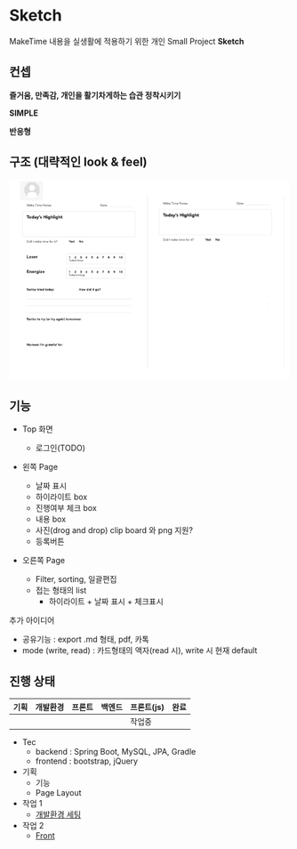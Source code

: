 # Sketch

MakeTime 내용을 실생활에 적용하기 위한 개인 Small Project **Sketch**

## 컨셉

**즐거움, 만족감, 개인을 활기차게하는 습관 정착시키기**  

**SIMPLE**

**반응형**

## 구조 (대략적인 look & feel)

![Base 골격](https://github.com/bluewow/makeTime/blob/master/assets/layout.png)

## 기능 
- Top 화면
	- 로그인(TODO)

- 왼쪽 Page
	- 날짜 표시
	- 하이라이트 box
	- 진행여부 체크 box
	- 내용 box
	- 사진(drog and drop) clip board 와 png 지원?
	- 등록버튼

- 오른쪽 Page
	- Filter, sorting, 일괄편집
	- 접는 형태의 list 
		- 하이라이트 + 날짜 표시 + 체크표시

추가 아이디어 
- 공유기능 : export .md 형태, pdf, 카톡
- mode (write, read)  : 카드형태의 액자(read 시),  write 시 현재 default

## 진행 상태

|기획|개발환경|프론트|백엔드|프론트(js)|완료
|--|--|--|--|--|--|
|  |  |  ||작업중||


- Tec
	- backend : Spring Boot, MySQL, JPA, Gradle
	- frontend : bootstrap, jQuery
- 기획
	- 기능
	- Page Layout
- 작업 1 
	- [개발환경 세팅](https://github.com/bluewow/makeTime/blob/master/contents/setting.md.md)
- 작업 2
	- [Front](https://github.com/bluewow/makeTime/blob/master/contents/front.md.md)

<!--stackedit_data:
eyJoaXN0b3J5IjpbMTAyNzY4ODkzMSw4NDAwMTIzNDAsLTU5NT
QzNDA3LDI2MTUxMjQ1MCwxMTM2NzMzODgyLC0xNzgwNDg4Njg2
LDQ1MjgzMTk3NSwyNTc5Mjg0MTMsLTE4MzA3NTg2OTcsLTk2Mz
ExODc1NywtMTczMjE3NzgyMCwtNTA3MTAzNTg2LC00ODkxMjgz
NiwtMTA4MjIxOTcwMSwtNDU4NTA5MTUzLC02MzUyMDA5NTgsLT
E2ODg1NTY1ODQsLTE0NDE1ODk4MDQsNTIzMDIwNjUzLDE1NzM2
MzAwMzhdfQ==
-->
